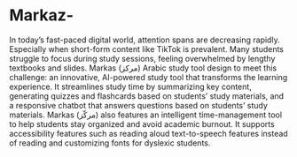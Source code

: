 # Markaz-
In today’s fast-paced digital world, attention spans are decreasing rapidly. Especially when short-form content like TikTok is prevalent. Many students struggle to focus during study sessions, feeling overwhelmed by lengthy textbooks and slides. Markas (مركز) Arabic study tool design to meet this challenge: an innovative, AI-powered study tool that transforms the learning experience. It streamlines study time by summarizing key content, generating quizzes and flashcards based on students’ study materials, and a responsive chatbot that answers questions based on students’ study materials. Markas (مركّز) also features an intelligent time-management tool to help students stay organized and avoid academic burnout. It supports accessibility features such as reading aloud text-to-speech features instead of reading and customizing fonts for dyslexic students.
